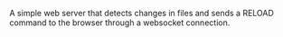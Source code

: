 A simple web server that detects changes in files and sends a RELOAD command to the browser through a websocket connection.
